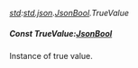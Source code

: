 _[std](../../modules/std/std-module.md):[std.json](../../modules/std/std-json.md).[JsonBool](../../modules/std/std-json-jsonbool.md).TrueValue_
##### Const TrueValue:[JsonBool](../../modules/std/std-json-jsonbool.md)
Instance of true value.
